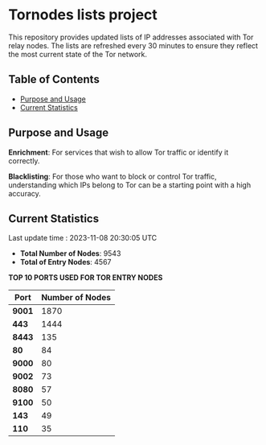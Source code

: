 # Tornodes lists project

This repository provides updated lists of IP addresses associated with Tor relay nodes. The lists are refreshed every 30 minutes to ensure they reflect the most current state of the Tor network.

## Table of Contents

- [Purpose and Usage](#purpose-and-usage)
- [Current Statistics](#current-statistics)


## Purpose and Usage

**Enrichment**: For services that wish to allow Tor traffic or identify it correctly.

**Blacklisting**: For those who want to block or control Tor traffic, understanding which IPs belong to Tor can be a starting point with a high accuracy.

## Current Statistics

Last update time : 2023-11-08 20:30:05 UTC

- **Total Number of Nodes**: 9543
- **Total of Entry Nodes**: 4567

**TOP 10 PORTS USED FOR TOR ENTRY NODES**

| **Port** | **Number of Nodes** |
|------|-----------------|
| **9001**   | 1870  |
| **443**   | 1444  |
| **8443**   | 135  |
| **80**   | 84  |
| **9000**   | 80  |
| **9002**   | 73  |
| **8080**   | 57  |
| **9100**   | 50  |
| **143**   | 49  |
| **110**   | 35  |

